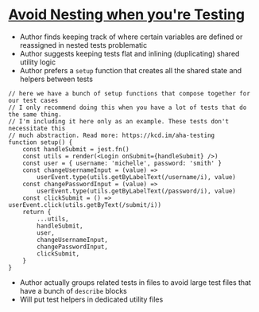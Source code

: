 # [Avoid Nesting when you're Testing](https://kentcdodds.com/blog/avoid-nesting-when-youre-testing)

* Author finds keeping track of where certain variables are defined or reassigned in nested tests problematic
* Author suggests keeping tests flat and inlining (duplicating) shared utility logic
* Author prefers a `setup` function that creates all the shared state and helpers between tests

```
// here we have a bunch of setup functions that compose together for our test cases
// I only recommend doing this when you have a lot of tests that do the same thing.
// I'm including it here only as an example. These tests don't necessitate this
// much abstraction. Read more: https://kcd.im/aha-testing
function setup() {
	const handleSubmit = jest.fn()
	const utils = render(<Login onSubmit={handleSubmit} />)
	const user = { username: 'michelle', password: 'smith' }
	const changeUsernameInput = (value) =>
		userEvent.type(utils.getByLabelText(/username/i), value)
	const changePasswordInput = (value) =>
		userEvent.type(utils.getByLabelText(/password/i), value)
	const clickSubmit = () => userEvent.click(utils.getByText(/submit/i))
	return {
		...utils,
		handleSubmit,
		user,
		changeUsernameInput,
		changePasswordInput,
		clickSubmit,
	}
}
```

* Author actually groups related tests in files to avoid large test files that have a bunch of `describe` blocks
* Will put test helpers in dedicated utility files
